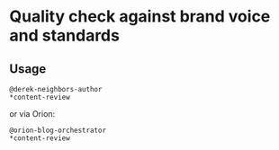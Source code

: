 # Quality check against brand voice and standards

## Usage
```
@derek-neighbors-author
*content-review
```

or via Orion:

```
@orion-blog-orchestrator
*content-review
```
